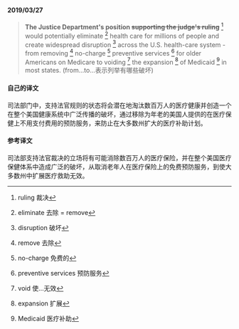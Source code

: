 #### 2019/03/27

> **The Justice Department's position ~~supporting the judge's ruling~~** [^1] would potentially eliminate [^2] health care for millions of people and create widespread disruption [^3] across the U.S. health-care system - from removing [^4] no-charge [^5] preventive services [^6] for older Americans on Medicare to voiding [^7] the expansion [^8] of Medicaid [^9] in most states. (from...to...表示列举有哪些破坏)



#### 自己的译文

司法部门中，支持法官规则的状态将会潜在地淘汰数百万人的医疗健康并创造一个在整个美国健康系统中广泛传播的破坏，通过移除为年老的美国人提供的在医疗保健上不用支付费用的预防服务，来防止在大多数州扩大的医疗补助计划。



#### 参考译文

司法部支持法官裁决的立场将有可能消除数百万人的医疗保险，并在整个美国医疗保健体系中造成广泛的破坏，从取消老年人在医疗保险上的免费预防服务，到使大多数州中扩展医疗救助无效。



[^1]: ruling 裁决
[^2]: eliminate 去除 = remove
[^3]: disruption 破坏
[^4]: remove 去除
[^5]: no-charge 免费的
[^6]: preventive services 预防服务
[^7]: void 使...无效
[^8]: expansion 扩展
[^9]: Medicaid 医疗补助